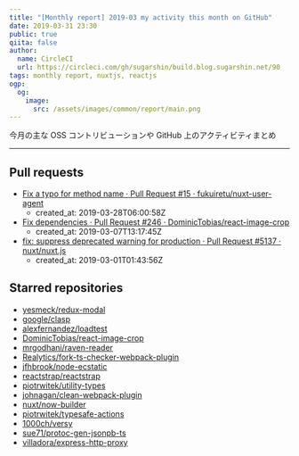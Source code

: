 ```yaml
---
title: "[Monthly report] 2019-03 my activity this month on GitHub"
date: 2019-03-31 23:30
public: true
qiita: false
author:
  name: CircleCI
  url: https://circleci.com/gh/sugarshin/build.blog.sugarshin.net/90
tags: monthly report, nuxtjs, reactjs
ogp:
  og:
    image:
      src: /assets/images/common/report/main.png
---
```


今月の主な OSS コントリビューションや GitHub 上のアクティビティまとめ

***

## Pull requests

- [Fix a typo for method name · Pull Request #15 · fukuiretu/nuxt-user-agent](https://github.com/fukuiretu/nuxt-user-agent/pull/15)
  - created_at: 2019-03-28T06:00:58Z
- [Fix dependencies · Pull Request #246 · DominicTobias/react-image-crop](https://github.com/DominicTobias/react-image-crop/pull/246)
  - created_at: 2019-03-07T13:17:45Z
- [fix: suppress deprecated warning for production · Pull Request #5137 · nuxt/nuxt.js](https://github.com/nuxt/nuxt.js/pull/5137)
  - created_at: 2019-03-01T01:43:56Z

## Starred repositories

- [yesmeck/redux-modal](https://github.com/yesmeck/redux-modal)
- [google/clasp](https://github.com/google/clasp)
- [alexfernandez/loadtest](https://github.com/alexfernandez/loadtest)
- [DominicTobias/react-image-crop](https://github.com/DominicTobias/react-image-crop)
- [mrgodhani/raven-reader](https://github.com/mrgodhani/raven-reader)
- [Realytics/fork-ts-checker-webpack-plugin](https://github.com/Realytics/fork-ts-checker-webpack-plugin)
- [jfhbrook/node-ecstatic](https://github.com/jfhbrook/node-ecstatic)
- [reactstrap/reactstrap](https://github.com/reactstrap/reactstrap)
- [piotrwitek/utility-types](https://github.com/piotrwitek/utility-types)
- [johnagan/clean-webpack-plugin](https://github.com/johnagan/clean-webpack-plugin)
- [nuxt/now-builder](https://github.com/nuxt/now-builder)
- [piotrwitek/typesafe-actions](https://github.com/piotrwitek/typesafe-actions)
- [1000ch/versy](https://github.com/1000ch/versy)
- [sue71/protoc-gen-jsonpb-ts](https://github.com/sue71/protoc-gen-jsonpb-ts)
- [villadora/express-http-proxy](https://github.com/villadora/express-http-proxy)
